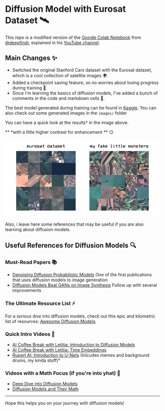 # Diffusion Model with Eurosat Dataset 🛰️
This repo is a modified version of the [Google Colab Notebook](https://colab.research.google.com/drive/1sjy9odlSSy0RBVgMTgP7s99NXsqglsUL?usp=sharing) from [@deepfindr](https://github.com/deepfindr), explained in his [YouTube channel](https://www.youtube.com/watch?v=a4Yfz2FxXiY&list=PLs0Tb3hSGtOeh2Ij4k-8UHzriW1DZBeHh).

## Main Changes ✨
- Switched the original Stanford Cars dataset with the Eurosat dataset, which is a cool collection of satellite images 🌍.
- Added a checkpoint saving feature, so no worries about losing progress during training 💾.
- Since I'm learning the basics of diffusion models, I've added a bunch of comments in the code and markdown cells 📝.

The best model generated during training can be found in [Kaggle](https://www.kaggle.com/models/alvarofg21/eurosat_diffusionmodel). You can also check out some generated images in the `images/` folder

You can have a quick look at the results* in the image above.

** *with a little higher contrast for enhancement ** 😏

![Mosaic comparation](images/mosaic_comparation.png)

Also, i leave here some references that may be useful if you are also learning about diffusion models.

## Useful References for Diffusion Models 🔍

### Must-Read Papers 📚
- [Denoising Diffusion Probabilistic Models](http://arxiv.org/pdf/2006.11239) One of the first publications that uses diffusion models to image generation
- [Diffusion Models Beat GANs on Image Synthesis](http://arxiv.org/pdf/2105.05233) Follow up with several improvements

### The Ultimate Resource List ⚡
For a *serious* dive into diffusion models, check out this epic and kilometric list of resources: [Awesome Diffusion Models](https://github.com/diff-usion/Awesome-Diffusion-Models).

### Quick Intro Videos 🎥
- [AI Coffee Break with Letitia: Introduction to Diffusion Models](https://www.youtube.com/watch?v=344w5h24-h8)
- [AI Coffee Break with Letitia: Time Embeddings](https://www.youtube.com/watch?v=1biZfFLPRSY)
- [Rupert AI: Introduction to U-Nets](https://www.youtube.com/watch?v=NhdzGfB1q74) (Inlcudes memes and background drums, my kinda stuff)*

### Videos with a Math Focus (if you're into yhat) 🔢
- [Deep Dive into Diffusion Models](https://www.youtube.com/watch?v=HoKDTa5jHvg)
- [Diffusion Models and Their Math](https://www.youtube.com/watch?v=fbLgFrlTnGU&list=LL&index=5)

---

Hope this helps you on your journey with diffusion models!
